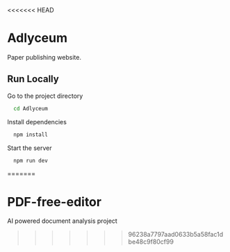<<<<<<< HEAD

# Adlyceum

Paper publishing website.


## Run Locally


Go to the project directory

```bash
  cd Adlyceum
```

Install dependencies

```bash
  npm install
```

Start the server

```bash
  npm run dev
```

=======
# PDF-free-editor
AI powered document analysis project
>>>>>>> 96238a7797aad0633b5a58fac1dbe48c9f80cf99
